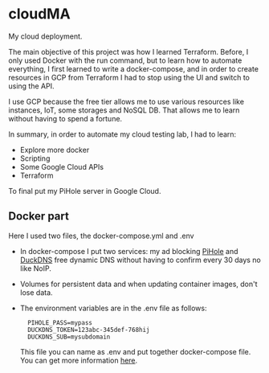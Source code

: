 # cloudMA

My cloud deployment.

The main objective of this project was how I learned Terraform. Before, I only used Docker with the run command, but to learn how to automate everything, I first learned to write a docker-compose, and in order to create resources in GCP from Terraform I had to stop using the UI and switch to using the API.

I use GCP because the free tier allows me to use various resources like instances, IoT, some storages and NoSQL DB. That allows me to learn without having to spend a fortune.

In summary, in order to automate my cloud testing lab, I had to learn:

- Explore more docker
- Scripting
- Some Google Cloud APIs
- Terraform

To final put my PiHole server in Google Cloud.

## Docker part

Here I used two files, the docker-compose.yml and .env

- In docker-compose I put two services: my ad blocking [PiHole](https://pi-hole.net/) and [DuckDNS](https://www.duckdns.org/) free dynamic DNS without having to confirm every 30 days no like NoIP.

- Volumes for persistent data and when updating container images, don't lose data.

- The environment variables are in the .env file as follows:

        PIHOLE_PASS=mypass
        DUCKDNS_TOKEN=123abc-345def-768hij
        DUCKDNS_SUB=mysubdomain
    This file you can name as .env and put together docker-compose file. You can get more information [here](https://docs.docker.com/compose/environment-variables/#the-env-file).
